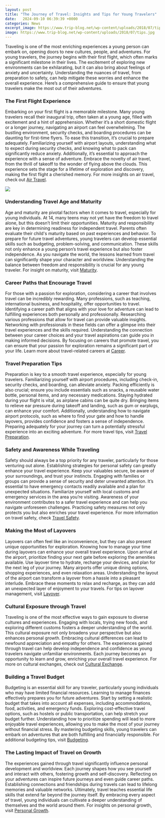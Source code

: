 ```yaml
---
layout: post
title: "The Journey of Travel: Insights and Tips for Young Travelers"
date:   2024-09-10 06:39:39 +0000
categories: News
excerpt_image: https://www.trip-blog.net/wp-content/uploads/2018/07/tips.jpg
image: https://www.trip-blog.net/wp-content/uploads/2018/07/tips.jpg
---
```


Traveling is one of the most enriching experiences a young person can embark on, opening doors to new cultures, people, and adventures. For young travelers, the journey begins with their first flight, which often marks a significant milestone in their lives. The excitement of exploring new environments can be exhilarating, but it can also bring about feelings of anxiety and uncertainty. Understanding the nuances of travel, from preparation to safety, can help mitigate these worries and enhance the overall experience. Here’s a comprehensive guide to ensure that young travelers make the most out of their adventures.
### The First Flight Experience
Embarking on your first flight is a memorable milestone. Many young travelers recall their inaugural trip, often taken at a young age, filled with excitement and a hint of apprehension. Whether it’s a short domestic flight or a longer journey, navigating an airport can feel overwhelming. The bustling environment, security checks, and boarding procedures can be daunting for first-time flyers. To ease this transition, it’s crucial to prepare adequately. Familiarizing yourself with airport layouts, understanding what to expect during security checks, and knowing what to pack can significantly reduce anxiety. 
Additionally, it’s essential to approach the experience with a sense of adventure. Embrace the novelty of air travel, from the thrill of takeoff to the wonder of flying above the clouds. This experience sets the stage for a lifetime of exploration and discovery, making the first flight a cherished memory. For more insights on air travel, check out [Air Travel](https://fr.edu.vn/en/Air_travel).

![](https://www.trip-blog.net/wp-content/uploads/2018/07/tips.jpg)
### Understanding Travel Age and Maturity
Age and maturity are pivotal factors when it comes to travel, especially for young individuals. At 14, many teens may not yet have the freedom to travel alone, but this doesn’t limit their opportunities. Maturity and responsibility are key in determining readiness for independent travel. Parents often evaluate their child's maturity based on past experiences and behavior. 
To prepare for future travel adventures, young travelers can develop essential skills such as budgeting, problem-solving, and communication. These skills not only enhance a young person’s travel experience but also foster independence. As you navigate the world, the lessons learned from travel can significantly shape your character and worldview. Understanding the balance between freedom and responsibility is crucial for any young traveler. For insight on maturity, visit [Maturity](https://fr.edu.vn/en/Maturity).
### Career Paths that Encourage Travel
For those with a passion for exploration, considering a career that involves travel can be incredibly rewarding. Many professions, such as teaching, international business, and hospitality, offer opportunities to travel. Identifying a career path that aligns with your love for adventure can lead to fulfilling experiences both personally and professionally.
Researching various professions that allow for travel can provide valuable insights. Networking with professionals in these fields can offer a glimpse into their travel experiences and the skills required. Understanding the connection between your career choices and your travel aspirations can guide you in making informed decisions. By focusing on careers that promote travel, you can ensure that your passion for exploration remains a significant part of your life. Learn more about travel-related careers at [Career](https://fr.edu.vn/en/Career).
### Travel Preparation Tips
Preparation is key to a smooth travel experience, especially for young travelers. Familiarizing yourself with airport procedures, including check-in, security checks, and boarding, can alleviate anxiety. Packing efficiently is also crucial; ensure you include essentials such as snacks, a reusable water bottle, personal items, and any necessary medications.
Staying hydrated during your flight is vital, as airplane cabins can be quite dry. Bringing items to relieve ear pressure during takeoff and landing, such as gum or earplugs, can enhance your comfort. Additionally, understanding how to navigate airport protocols, such as where to find your gate and how to handle layovers, provides confidence and fosters a sense of independence. Preparing adequately for your journey can turn a potentially stressful experience into an exciting adventure. For more travel tips, visit [Travel Preparation](https://fr.edu.vn/en/Travel).
### Safety and Awareness While Traveling
Safety should always be a top priority for any traveler, particularly for those venturing out alone. Establishing strategies for personal safety can greatly enhance your travel experience. Keep your valuables secure, be aware of your surroundings, and trust your instincts. Engaging with families or groups can provide a sense of security and deter unwanted attention.
It’s essential to have emergency contacts readily available and a plan for unexpected situations. Familiarize yourself with local customs and emergency services in the area you’re visiting. Awareness of your environment contributes to a safer travel experience and can help you navigate unforeseen challenges. Practicing safety measures not only protects you but also enriches your travel experience. For more information on travel safety, check [Travel Safety](https://fr.edu.vn/en/Travel_safety).
### Making the Most of Layovers
Layovers can often feel like an inconvenience, but they can also present unique opportunities for exploration. Knowing how to manage your time during layovers can enhance your overall travel experience. Upon arrival at the airport, prioritize finding your next gate before exploring the amenities available.
Use layover time to hydrate, recharge your devices, and plan for the next leg of your journey. Many airports offer unique dining options, shopping experiences, and even relaxation areas. Understanding the layout of the airport can transform a layover from a hassle into a pleasant interlude. Embrace these moments to relax and recharge, as they can add an unexpected layer of enjoyment to your travels. For tips on layover management, visit [Layover](https://fr.edu.vn/en/Layover).
### Cultural Exposure through Travel
Traveling is one of the most effective ways to gain exposure to diverse cultures and experiences. Engaging with locals, trying new foods, and exploring different customs fosters a deeper understanding of the world. This cultural exposure not only broadens your perspective but also enhances personal growth.
Embracing cultural differences can lead to newfound appreciation and empathy for others. The experiences gained through travel can help develop independence and confidence as young travelers navigate unfamiliar environments. Each journey becomes an opportunity to learn and grow, enriching your overall travel experience. For more on cultural exchanges, check out [Cultural Exchange](https://fr.edu.vn/en/Cultural_exchange).
### Building a Travel Budget
Budgeting is an essential skill for any traveler, particularly young individuals who may have limited financial resources. Learning to manage finances effectively prepares you for future adventures. Start by setting a realistic budget that takes into account all expenses, including accommodations, food, activities, and emergency funds.
Exploring cost-effective travel options, such as hostels or public transportation, can help stretch your budget further. Understanding how to prioritize spending will lead to more enjoyable travel experiences, allowing you to make the most of your journey without financial stress. By mastering budgeting skills, young travelers can embark on adventures that are both fulfilling and financially responsible. For additional budgeting tips, visit [Budgeting](https://fr.edu.vn/en/Budgeting).
### The Lasting Impact of Travel on Growth
The experiences gained through travel significantly influence personal development and worldview. Each journey shapes how you see yourself and interact with others, fostering growth and self-discovery. Reflecting on your adventures can inspire future journeys and even guide career paths.
Establishing connections and friendships during travels can lead to lifelong memories and valuable networks. Ultimately, travel teaches essential life skills that extend far beyond the journey itself. By embracing every aspect of travel, young individuals can cultivate a deeper understanding of themselves and the world around them. For insights on personal growth, visit [Personal Growth](https://fr.edu.vn/en/Personal_growth).